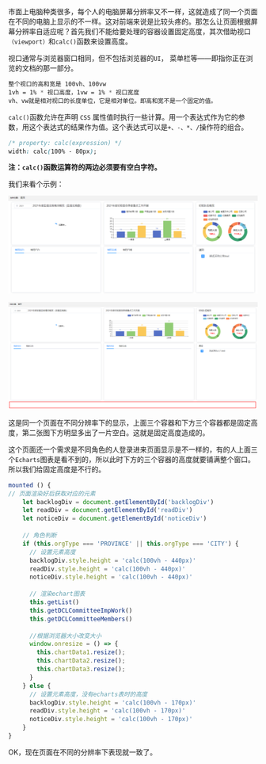 市面上电脑种类很多，每个人的电脑屏幕分辨率又不一样，这就造成了同一个页面在不同的电脑上显示的不一样。这对前端来说是比较头疼的。那怎么让页面根据屏幕分辨率自适应呢？首先我们不能给要处理的容器设置固定高度，其次借助视口`（viewport）`和`calc()`函数来设置高度。

视口通常与浏览器窗口相同，但不包括浏览器的`UI`， 菜单栏等——即指你正在浏览的文档的那一部分。

```css
整个视口的高和宽是 100vh、100vw
1vh = 1% * 视口高度，1vw = 1% * 视口宽度
vh、vw就是相对视口的长度单位，它是相对单位。即高和宽不是一个固定的值。
```

`calc()`函数允许在声明 `CSS` 属性值时执行一些计算。用一个表达式作为它的参数，用这个表达式的结果作为值。这个表达式可以是`+、-、*、/`操作符的组合。

```css
/* property: calc(expression) */
width: calc(100% - 80px);
```

**注：`calc()`函数运算符的两边必须要有空白字符。**

我们来看个示例：

![](https://github.com/limchen233/picgo/blob/master/img/%E7%A4%BA%E4%BE%8B1.png?raw=true)

![](https://github.com/limchen233/picgo/blob/master/img/%E7%A4%BA%E4%BE%8B2.png?raw=true)

这是同一个页面在不同分辨率下的显示，上面三个容器和下方三个容器都是固定高度，第二张图下方明显多出了一片空白。这就是固定高度造成的。

这个页面还一个需求是不同角色的人登录进来页面显示是不一样的，有的人上面三个`Echarts`图表是看不到的，所以此时下方的三个容器的高度就要铺满整个窗口。所以我们给固定高度是不行的。



```javascript
mounted () {
// 页面渲染好后获取对应的元素
    let backlogDiv = document.getElementById('backlogDiv')
    let readDiv = document.getElementById('readDiv')
    let noticeDiv = document.getElementById('noticeDiv')
		
    // 角色判断
    if (this.orgType === 'PROVINCE' || this.orgType === 'CITY') {
      // 设置元素高度
      backlogDiv.style.height = 'calc(100vh - 440px)'
      readDiv.style.height = 'calc(100vh - 440px)'
      noticeDiv.style.height = 'calc(100vh - 440px)'

      // 渲染echart图表
      this.getList()
      this.getDCLCommitteeImpWork()
      this.getDCLCommitteeMembers()

      //根据浏览器大小改变大小
      window.onresize = () => {
        this.chartData1.resize();
        this.chartData2.resize();
        this.chartData3.resize();
      }
    } else {
      // 设置元素高度，没有echarts表时的高度
      backlogDiv.style.height = 'calc(100vh - 170px)'
      readDiv.style.height = 'calc(100vh - 170px)'
      noticeDiv.style.height = 'calc(100vh - 170px)'
    }
}
```

OK，现在页面在不同的分辨率下表现就一致了。

